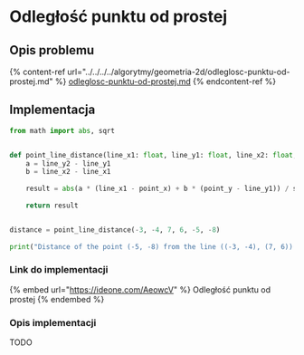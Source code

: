 # Odległość punktu od prostej

## Opis problemu

{% content-ref url="../../../../algorytmy/geometria-2d/odleglosc-punktu-od-prostej.md" %}
[odleglosc-punktu-od-prostej.md](../../../../algorytmy/geometria-2d/odleglosc-punktu-od-prostej.md)
{% endcontent-ref %}

## Implementacja

```python
from math import abs, sqrt


def point_line_distance(line_x1: float, line_y1: float, line_x2: float, line_y2: float, point_x: float, point_y: float) -> float:
    a = line_y2 - line_y1
    b = line_x2 - line_x1
    
    result = abs(a * (line_x1 - point_x) + b * (point_y - line_y1)) / sqrt(a * a + b * b)
    
    return result


distance = point_line_distance(-3, -4, 7, 6, -5, -8)
    
print("Distance of the point (-5, -8) from the line ((-3, -4), (7, 6)) is", distance)
```

### Link do implementacji

{% embed url="https://ideone.com/AeowcV" %}
Odległość punktu od prostej
{% endembed %}

### Opis implementacji

TODO

